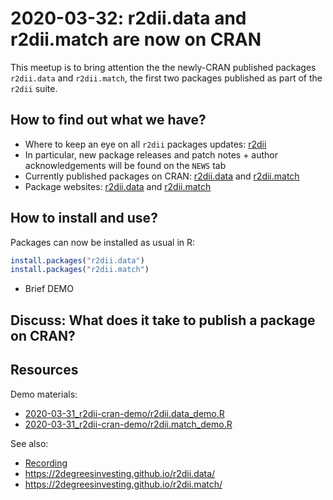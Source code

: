 # 2020-03-32: r2dii.data and r2dii.match are now on CRAN

This meetup is to bring attention the the newly-CRAN published packages `r2dii.data` and `r2dii.match`, the first two packages published as part of the `r2dii` suite. 

## How to find out what we have? 

* Where to keep an eye on all `r2dii` packages updates: [r2dii](https://2degreesinvesting.github.io/r2dii/index.html)
* In particular, new package releases and patch notes + author acknowledgements will be found on the `NEWS` tab
* Currently published packages on CRAN: [r2dii.data](https://CRAN.R-project.org/package=r2dii.data) and [r2dii.match](https://CRAN.R-project.org/package=r2dii.match)
* Package websites: [r2dii.data](https://2degreesinvesting.github.io/r2dii.data/) and [r2dii.match](https://2degreesinvesting.github.io/r2dii.match/)

## How to install and use?

Packages can now be installed as usual in R:

```r
install.packages("r2dii.data")
install.packages("r2dii.match")
```

* Brief DEMO

## Discuss: What does it take to publish a package on CRAN?

## Resources

Demo materials:

* [2020-03-31_r2dii-cran-demo/r2dii.data_demo.R](https://github.com/2DegreesInvesting/ds-incubator/blob/master/2020-03-31_r2dii-cran-demo/r2dii.data_demo.R)
* [2020-03-31_r2dii-cran-demo/r2dii.match_demo.R](https://github.com/2DegreesInvesting/ds-incubator/blob/master/2020-03-31_r2dii-cran-demo/r2dii.data_demo.R)

See also:

* [Recording](https://youtu.be/ovbwghDjxV8)
* <https://2degreesinvesting.github.io/r2dii.data/>
* <https://2degreesinvesting.github.io/r2dii.match/>

